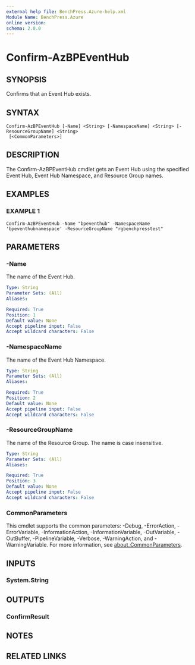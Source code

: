 ```yaml
---
external help file: BenchPress.Azure-help.xml
Module Name: BenchPress.Azure
online version:
schema: 2.0.0
---
```


# Confirm-AzBPEventHub

## SYNOPSIS
Confirms that an Event Hub exists.

## SYNTAX

```
Confirm-AzBPEventHub [-Name] <String> [-NamespaceName] <String> [-ResourceGroupName] <String>
 [<CommonParameters>]
```

## DESCRIPTION
The Confirm-AzBPEventHub cmdlet gets an Event Hub using the specified Event Hub, Event Hub Namespace,
and Resource Group names.

## EXAMPLES

### EXAMPLE 1
```
Confirm-AzBPEventHub -Name "bpeventhub" -NamespaceName 'bpeventhubnamespace' -ResourceGroupName "rgbenchpresstest"
```

## PARAMETERS

### -Name
The name of the Event Hub.

```yaml
Type: String
Parameter Sets: (All)
Aliases:

Required: True
Position: 1
Default value: None
Accept pipeline input: False
Accept wildcard characters: False
```

### -NamespaceName
The name of the Event Hub Namespace.

```yaml
Type: String
Parameter Sets: (All)
Aliases:

Required: True
Position: 2
Default value: None
Accept pipeline input: False
Accept wildcard characters: False
```

### -ResourceGroupName
The name of the Resource Group.
The name is case insensitive.

```yaml
Type: String
Parameter Sets: (All)
Aliases:

Required: True
Position: 3
Default value: None
Accept pipeline input: False
Accept wildcard characters: False
```

### CommonParameters
This cmdlet supports the common parameters: -Debug, -ErrorAction, -ErrorVariable, -InformationAction, -InformationVariable, -OutVariable, -OutBuffer, -PipelineVariable, -Verbose, -WarningAction, and -WarningVariable. For more information, see [about_CommonParameters](http://go.microsoft.com/fwlink/?LinkID=113216).

## INPUTS

### System.String
## OUTPUTS

### ConfirmResult
## NOTES

## RELATED LINKS
